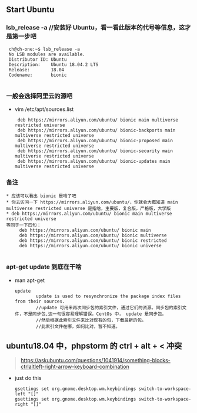 
## Start Ubuntu
### lsb_release -a                        //安装好 Ubuntu，看一看此版本的代号等信息，这才是第一步吧
   ```
   	ch@ch-one:~$ lsb_release -a
	No LSB modules are available.
	Distributor ID: Ubuntu
	Description:    Ubuntu 18.04.2 LTS
	Release:        18.04
	Codename:       bionic


   ```

### 一般会选择阿里云的源吧
* vim /etc/apt/sources.list

   ```
   	deb https://mirrors.aliyun.com/ubuntu/ bionic main multiverse restricted universe
	deb https://mirrors.aliyun.com/ubuntu/ bionic-backports main multiverse restricted universe
	deb https://mirrors.aliyun.com/ubuntu/ bionic-proposed main multiverse restricted universe
	deb https://mirrors.aliyun.com/ubuntu/ bionic-security main multiverse restricted universe
	deb https://mirrors.aliyun.com/ubuntu/ bionic-updates main multiverse restricted universe

   ```

### 备注
   ```
   * 应该可以看出 bionic 是啥了吧
   * 你去访问一下 https://mirrors.aliyun.com/ubuntu/，你就会大概知道 main multiverse restricted universe 是指啥，主要版，复合版，严格版，大学版
   * deb https://mirrors.aliyun.com/ubuntu/ bionic main multiverse restricted universe
   等同于一下四句：
        deb https://mirrors.aliyun.com/ubuntu/ bionic main
        deb https://mirrors.aliyun.com/ubuntu/ bionic multiverse
        deb https://mirrors.aliyun.com/ubuntu/ bionic restricted
        deb https://mirrors.aliyun.com/ubuntu/ bionic universe


   ```
### apt-get update 到底在干啥
* man apt-get
   ```
   update
           update is used to resynchronize the package index files from their sources. 
           //update 可用来再次同步包的索引文件，通过它们的资源。同步包的索引文件，不是同步包,这一句很容易理解错误。CentOs 中， update 是同步包。
           //然后根据此索引文件来比对现有的包，下载最新的包。
           //此索引文件在哪，如何比对，暂不知道。

   ```





## ubuntu18.04 中，phpstorm 的 ctrl + alt + < 冲突
> https://askubuntu.com/questions/1041914/something-blocks-ctrlaltleft-right-arrow-keyboard-combination
* just do this
   ``` 
   gsettings set org.gnome.desktop.wm.keybindings switch-to-workspace-left "[]"
   gsettings set org.gnome.desktop.wm.keybindings switch-to-workspace-right "[]"
   ````
